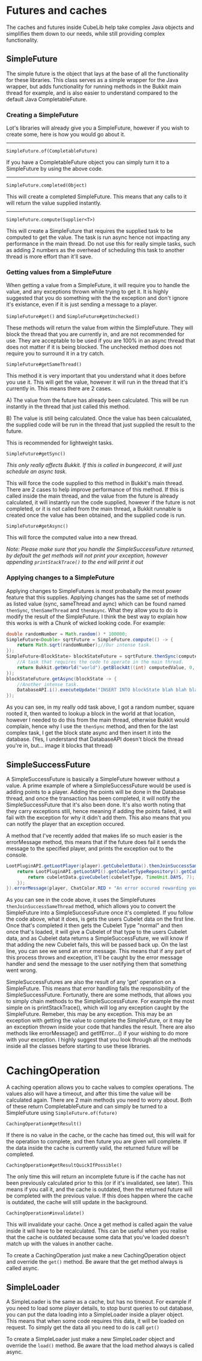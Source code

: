 # Futures and caches

The caches and futures inside CubeLib help take complex Java objects and simplifies them
down to our needs, while still providing complex functionality.

## SimpleFuture

The simple future is the object that lays at the base of all the functionality for these
libraries. This class serves as a simple wrapper for the Java wrapper, but adds functionality
for running methods in the Bukkit main thread for example, and is also easier to understand
compared to the default Java CompletableFuture.

### Creating a SimpleFuture

Lot's libraries will already give you a
SimpleFuture, however if you wish to create some, here is how you would go about it.

---

`SimpleFuture.of(CompletableFuture)`

If you have a CompletableFuture object you can simply turn it to a SimpleFuture by using
the above code.

---

`SimpleFuture.completed(Object)`

This will create a completed SimpleFuture. This means that any calls to it will return the
value supplied instantly.

---

`SimpleFuture.compute(Supplier<T>)`

This will create a SimpleFuture that requires the supplied task to be computed to get the
value. The task is run async hence not impacting any performance in the main thread. Do
not use this for really simple tasks, such as adding 2 numbers as the overhead of scheduling
this task to another thread is more effort than it'll save.

### Getting values from a SimpleFuture

When getting a value from a SimpleFuture, it will require you to handle the value, and any
exceptions thrown while trying to get it. It is highly suggested that you do something with
the the exception and don't ignore it's existance, even if it is just sending a message to a
player.

`SimpleFuture#get()` and `SimpleFuture#getUnchecked()`

These methods will return the value from within the SimpleFuture. They will block the thread
that you are currently in, and are not recommended for use. They are acceptable to be used
if you are 100% in an async thread that does not matter if it is being blocked. The unchecked
method does not require you to surround it in a try catch.

`SimpleFuture#getSameThread()`

This method it is very important that you understand what it does before you use it. This will
get the value, however it will run in the thread that it's currently in. This means there are 2
cases.

A) The value from the future has already been calculated. This will be run instantly in the
thread that just called this method.

B) The value is still being calculated. Once the value has been calcualated, the supplied code
will be run in the thread that just supplied the result to the future.

This is recommended for lightweight tasks.

`SimpleFuture#getSync()`

_This only really affects Bukkit. If this is called in bungeecord, it will just schedule an async
task._

This will force the code supplied to this method in Bukkit's main thread. There are 2 cases
to help improve performance of this method. If this is called inside the main thread, and
the value from the future is already calculated, it will instantly run the code supplied, however
if the future is not completed, or it is not called from the main thread, a Bukkit runnable is
created once the value has been obtained, and the supplied code is run.

`SimpleFuture#getAsync()`

This will force the computed value into a new thread.

_Note: Please make sure that you handle the SimpleSuccessFuture returned, by default the get methods
will not print your exception, however appending `printStackTrace()` to the end will print it out_

### Applying changes to a SimpleFuture

Applying changes to SimpleFutures is most probabally the most power feature that this supplies.
Applying changes has the same set of methods as listed value (sync, sameThread and aync) which
can be found named `thenSync`, `thenSameThread` and `thenAsync`. What they allow you to do is
modify the result of the SimpleFuture. I think the best way to explain how this works is with a
Chunk of wicked looking code. For example:


```java
double randomNumber = Math.random() * 100000;
SimpleFuture<Double> sqrtFuture = SimpleFuture.compute(() -> {
    return Math.sqrt(randomNumber);//Our intense task.
});
SimpleFuture<BlockState> blockStateFuture = sqrtFuture.thenSync(computedValue -> {
    //A task that requires the code to operate in the main thread.
    return Bukkit.getWorld("world").getBlockAt((int) computedValue, 0, (int) computedValue).getState();
});
blockStateFuture.getAsync(blockState -> {
    //Another intense task.
    DatabaseAPI.i().executeUpdate("INSERT INTO blockState blah blah blah, you get the idea");
});
```
As you can see, in my really odd task above, I got a random number, square rooted it,
then wanted to lookup a block in the world at that location, however I needed to do this
from the main thread, otherwise Bukkit would complain, hence why I use the `thenSync` method,
and then for the last complex task, I get the block state async and then insert it into the database.
(Yes, I understand that DatabaseAPI doesn't block the thread you're in, but... image it blocks that thread)


## SimpleSuccessFuture

A SimpleSuccessFuture is basically a SimpleFuture however without a value. A prime example of
where a SimpleSuccessFuture would be used is adding points to a player. Adding the points will
be done in the Database thread, and once the transaction has been completed, it will notify the
SimpleSuccessFuture that it's also been done. It's also worth noting that they carry exceptions
still, hence meaning if adding the points failed, it will fail with the exception for why it didn't
add them. This also means that you can notify the player that an exception occured.

A method that I've recently added that makes life so much easier is the errorMessage method,
this means that if the future does fail it sends the message to the specified player, and prints
the exception out to the console.

```java
LootPluginAPI.getLootPlayer(player).getCubeletData().thenJoinSuccessSameThread(cubeletData -> {
    return LootPluginAPI.getLootAPI().getCubeletTypeRepository().getCubeletType("normal").thenJoinSuccessSameThread(cubeletType -> {
        return cubeletData.giveCubelet(cubeletType, TimeUnit.DAYS, 7);
    });
}).errorMessage(player, ChatColor.RED + "An error occured rewarding you your Cubelets!", BukkitPlatform.i()).printStackTrace();
```

As you can see in the code above, it uses the SimpleFutures `thenJoinSuccessSameThread` method,
which allows you to convert the SimpleFuture into a SimpleSuccessFuture once it's completed. If
you follow the code above, what it does, is gets the users Cubelet data on the first line. Once
that's completed it then gets the Cubelet Type "normal" and then once that's loaded, it will give
a Cubelet of that type to the users Cubelet data, and as Cubelet data returns a SimpleSuccessFuture,
we will know if that adding the new Cubelet fails, this will be passed back up. On the last line,
you can see we send an error message. This means that if any part of this process throws and exception,
it'll be caught by the error message handler and send the message to the user notifying them
that something went wrong.

SimpleSuccessFutures are also the result of any 'get' operation on a SimpleFuture. This means that
error handling falls the responsibility of the SimpleSuccessFuture. Fortunatly, there are some methods,
that allows you to simply chain methods to the SimpleSuccessFuture. For example the most simple on is
printStackTrace(), which will log any exception caught by the SimpleFuture. Remeber, this may be any
exception. This may be an exception with getting the value to complete the SimpleFuture, or it may
be an exception thrown inside your code that handles the result. There are also methods like errorMessage()
and getIfError...() if your wishing to do more with your exception. I highly suggest that you look through
all the methods inside all the classes before starting to use these libraries.


# CachingOperation

A caching operation allows you to cache values to complex operations. The values also will
have a timeout, and after this time the value will be calculated again. There are 2 main
methods you need to worry about. Both of these return CompletableFuture and can simply
be turned to a SimpleFuture using `SimpleFuture.of(future)`

`CachingOperation#getResult()`

If there is no value in the cache, or the cache has timed out, this will wait for the
operation to complete, and then future you are given will complete. If the data inside
the cache is currently valid, the returned future will be completed.

`CachingOperation#getResultQuickIfPossible()`

The only time this will return an incomplete future is if the cache has not been previously
calculated prior to this (or if it's invalidated, see later). This means if you call it, 
and the cache is outdated, then the returned future will be completed with the previous value.
If this does happen where the cache is outdated, the cache will still update in the background.

`CachingOperation#invalidate()`

This will invalidate your cache. Once a get method is called again the value inside it will
have to be recalculated. This can be useful when you realise that the cache is outdated because
some data that you've loaded doesn't match up with the values in another cache.

To create a CachingOperation just make a new CachingOperation object and override the `get()` method.
Be aware that the get method always is called async.

## SimpleLoader

A SimpleLoader is the same as a cache, but has no timeout. For example if you need to load some
player details, to stop burst queries to out database, you can put the data loading into a
SimpleLoader inside a player object. This means that when some code requires this data, it
will be loaded on request. To simply get the data all you need to do is call `get()`

To create a SimpleLoader just make a new SimpleLoader object and override the `load()` method.
Be aware that the load method always is called async.
